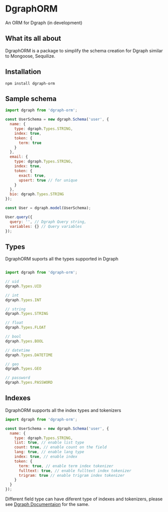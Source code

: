 # DgraphORM
An ORM for Dgraph (in development)

## What its all about

DgraphORM is a package to simplify the schema creation for Dgraph similar to Mongoose, Sequilize.

## Installation

```
npm install dgraph-orm
```

## Sample schema

```javascript
import dgraph from 'dgraph-orm';

const UserSchema = new dgraph.Schema('user', {
  name: {
    type: dgraph.Types.STRING,
    index: true,
    token: {
      term: true
    }
  },
  email: {
    type: dgraph.Types.STRING,
    index: true,
    token: {
      exact: true,
      upsert: true // for unique
    }
  },
  bio: dgraph.Types.STRING
});

const User = dgraph.model(UserSchema);

User.query({
  query: '', // Dgraph Query string,
  variables: {} // Query variables
});
```

## Types
DgraphORM suports all the types supported in Dgraph

```javascript

import dgraph from 'dgraph-orm';

// uid
dgraph.Types.UID

// int
dgraph.Types.INT

// string
dgraph.Types.STRING

// float
dgraph.Types.FLOAT

// bool
dgraph.Types.BOOL

// datetime
dgraph.Types.DATETIME

// geo
dgraph.Types.GEO

// password
dgraph.Types.PASSWORD

```

## Indexes

DgraphORM supports all the index types and tokenizers

```javascript
import dgraph from 'dgraph-orm';

const UserSchema = new dgraph.Schema('user', {
  name: {
    type: dgraph.Types.STRING,
    list: true, // enable list type
    count: true, // enable count on the field
    lang: true, // enable lang type 
    index: true, // enable index
    token: {
      term: true, // enable term index tokenizer
      fulltext: true, // enable fulltext index tokenizer
      trigram: true // enable trigram index tokenizer
    }
  }
});
```

Different field type can have diferent type of indexes and tokenizers, please see [Dgraph Documentaion](https://docs.dgraph.io/query-language/#indexing) for the same.

